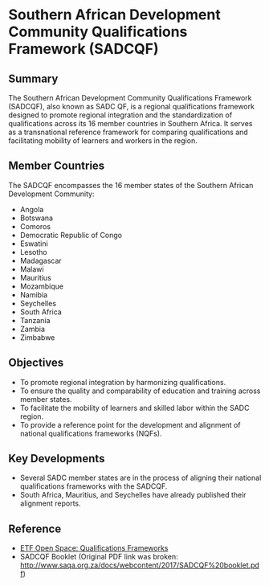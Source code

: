 # Southern African Development Community Qualifications Framework (SADCQF)

## Summary

The Southern African Development Community Qualifications Framework (SADCQF), also known as SADC QF, is a regional qualifications framework designed to promote regional integration and the standardization of qualifications across its 16 member countries in Southern Africa. It serves as a transnational reference framework for comparing qualifications and facilitating mobility of learners and workers in the region.

## Member Countries

The SADCQF encompasses the 16 member states of the Southern African Development Community:
- Angola
- Botswana
- Comoros
- Democratic Republic of Congo
- Eswatini
- Lesotho
- Madagascar
- Malawi
- Mauritius
- Mozambique
- Namibia
- Seychelles
- South Africa
- Tanzania
- Zambia
- Zimbabwe

## Objectives

- To promote regional integration by harmonizing qualifications.
- To ensure the quality and comparability of education and training across member states.
- To facilitate the mobility of learners and skilled labor within the SADC region.
- To provide a reference point for the development and alignment of national qualifications frameworks (NQFs).

## Key Developments

- Several SADC member states are in the process of aligning their national qualifications frameworks with the SADCQF.
- South Africa, Mauritius, and Seychelles have already published their alignment reports.

## Reference

- [ETF Open Space: Qualifications Frameworks](https://openspace.etf.europa.eu/content/721-qualifications-frameworks)
- SADCQF Booklet (Original PDF link was broken: http://www.saqa.org.za/docs/webcontent/2017/SADCQF%20booklet.pdf)
